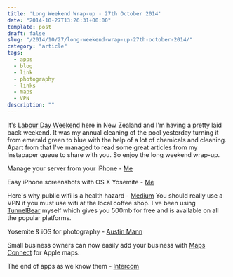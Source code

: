 ```yaml
---
title: 'Long Weekend Wrap-up - 27th October 2014'
date: "2014-10-27T13:26:31+00:00"
template: post
draft: false
slug: "/2014/10/27/long-weekend-wrap-up-27th-october-2014/"
category: "article"
tags:
  - apps
  - blog
  - link
  - photography
  - links
  - maps
  - VPN
description: ""
---
```


It's <a href="https://en.m.wikipedia.org/wiki/Labour_Day">Labour Day Weekend</a> here in New Zealand and I'm having a pretty laid back weekend. It was my annual cleaning of the pool yesterday turning it from emerald green to blue with the help of a lot of chemicals and cleaning. Apart from that I've managed to read some great articles from my Instapaper queue to share with you. So enjoy the long weekend wrap-up.

Manage your server from your iPhone - <a href="http://www.andrewford.co.nz/manage-your-server-from-your-iphone/">Me</a>

Easy iPhone screenshots with OS X Yosemite - <a href="http://www.andrewford.co.nz/easy-iphone-screenshot-with-os-x-yosemite/">Me</a>

Here's why public wifi is a health hazard - <a href="https://medium.com/matter/heres-why-public-wifi-is-a-public-health-hazard-dd5b8dcb55e6">Medium</a>
You should really use a VPN if you must use wifi at the local coffee shop. I've been using <a href="https://www.tunnelbear.com/">TunnelBear</a> myself which gives you 500mb for free and is available on all the popular platforms.

Yosemite &amp; iOS for photography - <a href="http://austinmann.com/trek/yosemite-ios-81-for-the-photographer">Austin Mann</a>

Small business owners can now easily add your business with <a href="https://mapsconnect.apple.com">Maps Connect</a> for Apple maps.

The end of apps as we know them - <a href="http://blog.intercom.io/the-end-of-apps-as-we-know-them/">Intercom</a><br /><br />